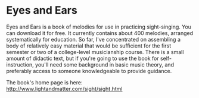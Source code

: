Eyes and Ears
=============

Eyes and Ears is a book of melodies for use in practicing
sight-singing. You can download it for free. It currently contains
about 400 melodies, arranged systematically for education. So far,
I've concentrated on assembling a body of relatively easy material
that would be sufficient for the first semester or two of a
college-level musicianship course. There is a small amount of didactic
text, but if you're going to use the book for self-instruction, you'll
need some background in basic music theory, and preferably access to
someone knowledgeable to provide guidance.

The book's home page is here: http://www.lightandmatter.com/sight/sight.html
